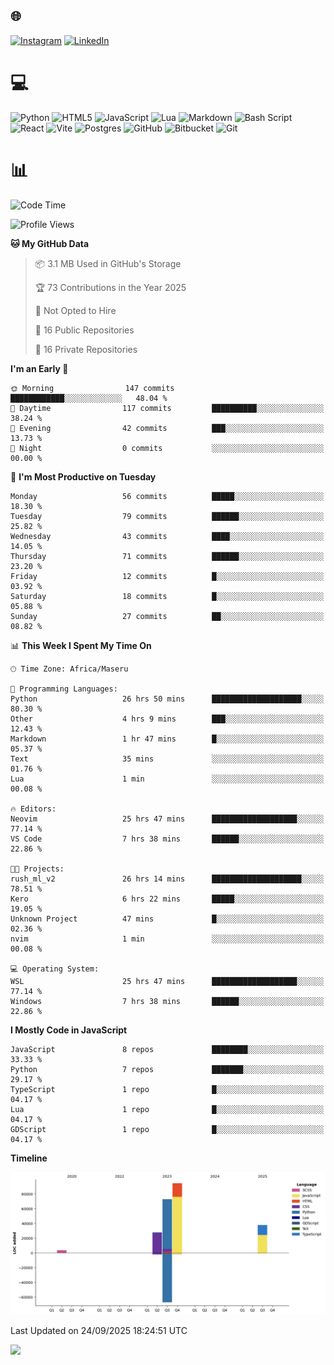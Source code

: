 ## 🌐 
[![Instagram](https://img.shields.io/badge/Instagram-%23E4405F.svg?logo=Instagram&logoColor=white)](https://instagram.com/@francoxdup) [![LinkedIn](https://img.shields.io/badge/LinkedIn-%230077B5.svg?logo=linkedin&logoColor=white)](https://linkedin.com/in/franco-du-plessis-3496a6247) 

# 💻 
 ![Python](https://img.shields.io/badge/python-3670A0?style=for-the-badge&logo=python&logoColor=ffdd54) ![HTML5](https://img.shields.io/badge/html5-%23E34F26.svg?style=for-the-badge&logo=html5&logoColor=white) ![JavaScript](https://img.shields.io/badge/javascript-%23323330.svg?style=for-the-badge&logo=javascript&logoColor=%23F7DF1E) ![Lua](https://img.shields.io/badge/lua-%232C2D72.svg?style=for-the-badge&logo=lua&logoColor=white) ![Markdown](https://img.shields.io/badge/markdown-%23000000.svg?style=for-the-badge&logo=markdown&logoColor=white)  ![Bash Script](https://img.shields.io/badge/bash_script-%23121011.svg?style=for-the-badge&logo=gnu-bash&logoColor=white) ![React](https://img.shields.io/badge/react-%2320232a.svg?style=for-the-badge&logo=react&logoColor=%2361DAFB) ![Vite](https://img.shields.io/badge/vite-%23646CFF.svg?style=for-the-badge&logo=vite&logoColor=white) ![Postgres](https://img.shields.io/badge/postgres-%23316192.svg?style=for-the-badge&logo=postgresql&logoColor=white) ![GitHub](https://img.shields.io/badge/github-%23121011.svg?style=for-the-badge&logo=github&logoColor=white) ![Bitbucket](https://img.shields.io/badge/bitbucket-%230047B3.svg?style=for-the-badge&logo=bitbucket&logoColor=white) ![Git](https://img.shields.io/badge/git-%23F05033.svg?style=for-the-badge&logo=git&logoColor=white)
 
# 📊
<!--START_SECTION:waka-->
![Code Time](http://img.shields.io/badge/Code%20Time-674%20hrs%2054%20mins-blue)

![Profile Views](http://img.shields.io/badge/Profile%20Views-1-blue)

**🐱 My GitHub Data** 

> 📦 3.1 MB Used in GitHub's Storage 
 > 
> 🏆 73 Contributions in the Year 2025
 > 
> 🚫 Not Opted to Hire
 > 
> 📜 16 Public Repositories 
 > 
> 🔑 16 Private Repositories 
 > 
**I'm an Early 🐤** 

```text
🌞 Morning                147 commits         ████████████░░░░░░░░░░░░░   48.04 % 
🌆 Daytime                117 commits         ██████████░░░░░░░░░░░░░░░   38.24 % 
🌃 Evening                42 commits          ███░░░░░░░░░░░░░░░░░░░░░░   13.73 % 
🌙 Night                  0 commits           ░░░░░░░░░░░░░░░░░░░░░░░░░   00.00 % 
```
📅 **I'm Most Productive on Tuesday** 

```text
Monday                   56 commits          █████░░░░░░░░░░░░░░░░░░░░   18.30 % 
Tuesday                  79 commits          ██████░░░░░░░░░░░░░░░░░░░   25.82 % 
Wednesday                43 commits          ████░░░░░░░░░░░░░░░░░░░░░   14.05 % 
Thursday                 71 commits          ██████░░░░░░░░░░░░░░░░░░░   23.20 % 
Friday                   12 commits          █░░░░░░░░░░░░░░░░░░░░░░░░   03.92 % 
Saturday                 18 commits          █░░░░░░░░░░░░░░░░░░░░░░░░   05.88 % 
Sunday                   27 commits          ██░░░░░░░░░░░░░░░░░░░░░░░   08.82 % 
```


📊 **This Week I Spent My Time On** 

```text
🕑︎ Time Zone: Africa/Maseru

💬 Programming Languages: 
Python                   26 hrs 50 mins      ████████████████████░░░░░   80.30 % 
Other                    4 hrs 9 mins        ███░░░░░░░░░░░░░░░░░░░░░░   12.43 % 
Markdown                 1 hr 47 mins        █░░░░░░░░░░░░░░░░░░░░░░░░   05.37 % 
Text                     35 mins             ░░░░░░░░░░░░░░░░░░░░░░░░░   01.76 % 
Lua                      1 min               ░░░░░░░░░░░░░░░░░░░░░░░░░   00.08 % 

🔥 Editors: 
Neovim                   25 hrs 47 mins      ███████████████████░░░░░░   77.14 % 
VS Code                  7 hrs 38 mins       ██████░░░░░░░░░░░░░░░░░░░   22.86 % 

🐱‍💻 Projects: 
rush_ml_v2               26 hrs 14 mins      ████████████████████░░░░░   78.51 % 
Kero                     6 hrs 22 mins       █████░░░░░░░░░░░░░░░░░░░░   19.05 % 
Unknown Project          47 mins             █░░░░░░░░░░░░░░░░░░░░░░░░   02.36 % 
nvim                     1 min               ░░░░░░░░░░░░░░░░░░░░░░░░░   00.08 % 

💻 Operating System: 
WSL                      25 hrs 47 mins      ███████████████████░░░░░░   77.14 % 
Windows                  7 hrs 38 mins       ██████░░░░░░░░░░░░░░░░░░░   22.86 % 
```

**I Mostly Code in JavaScript** 

```text
JavaScript               8 repos             ████████░░░░░░░░░░░░░░░░░   33.33 % 
Python                   7 repos             ███████░░░░░░░░░░░░░░░░░░   29.17 % 
TypeScript               1 repo              █░░░░░░░░░░░░░░░░░░░░░░░░   04.17 % 
Lua                      1 repo              █░░░░░░░░░░░░░░░░░░░░░░░░   04.17 % 
GDScript                 1 repo              █░░░░░░░░░░░░░░░░░░░░░░░░   04.17 % 
```



**Timeline**

![Lines of Code chart](https://raw.githubusercontent.com/Franky-Dee/Franky-Dee/main/assets/bar_graph.png)


 Last Updated on 24/09/2025 18:24:51 UTC
<!--END_SECTION:waka-->

![](https://quotes-github-readme.vercel.app/api?type=horizontal&theme=dark)
